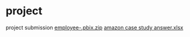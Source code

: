 # project
project submission
[employee-.pbix.zip](https://github.com/user-attachments/files/21112113/employee-.pbix.zip)
[ amazon case study answer.xlsx](https://github.com/user-attachments/files/21112126/amazon.case.study.answer.xlsx)
